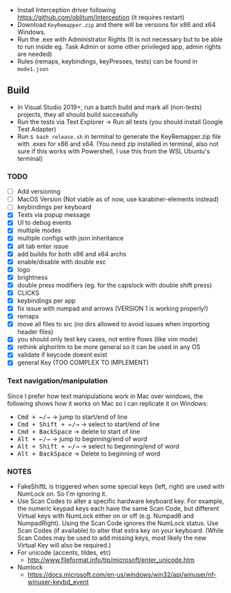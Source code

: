 - Install Interception driver following https://github.com/oblitum/Interception (it requires restart)
- Download `KeyRemapper.zip` and there will be versions for x86 and x64 Windows.
- Run the .exe with Administrator Rights (It is not necessary but to be able to run inside eg. Task Admin or some other privileged app, admin rights are needed)
- Rules (remaps, keybindings, keyPresses, tests) can be found in `mode1.json`

## Build

- In Visual Studio 2019+, run a batch build and mark all (non-tests) projects, they all should build successfully
- Run the tests via Text Explorer -> Run all tests (you should install Google Test Adapter)
- Run `$ bash release.sh` in terminal to generate the KeyRemapper.zip file with
  .exes for x86 and x64. (You need zip installed in terminal, also not sure if this works with Powershell, I use this from the WSL Ubuntu's terminal)

### TODO

- [ ] Add versioning
- [ ] MacOS Version (Not viable as of now, use karabiner-elements instead)
- [ ] keybindings per keyboard
- [x] Tests via popup message
- [x] UI to debug events
- [x] multiple modes
- [x] multiple configs with json inheritance
- [x] alt tab enter issue
- [x] add builds for both x86 and x64 archs
- [x] enable/disable with double esc
- [x] logo
- [x] brightness
- [x] double press modifiers (eg. for the capslock with double shift press)
- [x] CLICKS
- [x] keybindings per app
- [x] fix issue with numpad and arrows (VERSION 1 is working properly!)
- [x] remaps
- [x] move all files to src (no dirs allowed to avoid issues when importing header files)
- [x] you should only test key cases, not entire flows (like vim mode)
- [x] rethink alghoritm to be more general so it can be used in any OS
- [x] validate if keycode doesnt exist
- [x] general Key (TOO COMPLEX TO IMPLEMENT)

### Text navigation/manipulation

Since I prefer how text manipulations work in Mac over windows, the following shows how it works on Mac so I can replicate it on Windows:

- <kbd>Cmd + ←/→</kbd> → jump to start/end of line
- <kbd>Cmd + Shift + ←/→</kbd> → select to start/end of line
- <kbd>Cmd + BackSpace</kbd> → delete to start of line
- <kbd>Alt + ←/→</kbd> → jump to beginning/end of word
- <kbd>Alt + Shift + ←/→</kbd> → select to beginning/end of word
- <kbd>Alt + BackSpace</kbd> → Delete to beginning of word

### NOTES

- FakeShiftL is triggered when some special keys (left, right) are used with NumLock on. So I'm ignoring it.
- Use Scan Codes to alter a specific hardware keyboard key. For example, the numeric keypad keys each have the same Scan Code, but different Virtual keys with NumLock either on or off (e.g. Numpad6 and NumpadRight). Using the Scan Code ignores the NumLock status. Use Scan Codes (if available) to alter that extra key on your keyboard. (While Scan Codes may be used to add missing keys, most likely the new Virtual Key will also be required.)
- For unicode (accents, tildes, etc)
  - http://www.fileformat.info/tip/microsoft/enter_unicode.htm
- Numlock
  - https://docs.microsoft.com/en-us/windows/win32/api/winuser/nf-winuser-keybd_event
